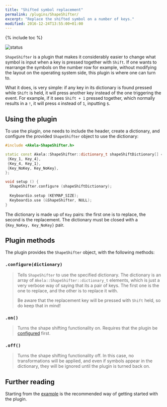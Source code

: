 ```yaml
---
title: "Shifted symbol replacement"
permalink: /plugins/ShapeShifter/
excerpt: "Replace the shifted symbol on a number of keys."
modified: 2016-12-24T13:55:00+01:00
---
```


{% include toc %}

![status](https://img.shields.io/badge/works-✔-black.png?style=flat&colorA=44cc11&colorB=494e52)

`ShapeShifter` is a plugin that makes it considerably easier to change what
symbol is input when a key is pressed together with `Shift`. If one wants to
rearrange the symbols on the number row for example, without modifying the
layout on the operating system side, this plugin is where one can turn to.

What it does, is very simple: if any key in its dictionary is found pressed
while `Shift` is held, it will press another key instead of the one triggering
the event. For example, if it sees `Shift + 1` pressed together, which normally
results in a `!`, it will press `4` instead of `1`, inputting `$`.

## Using the plugin

To use the plugin, one needs to include the header, create a dictionary, and
configure the provided `ShapeShifter` object to use the dictionary:

```c++
#include <Akela-ShapeShifter.h>

static const Akela::ShapeShifter::dictionary_t shapeShiftDictionary[] = {
 {Key_1, Key_4},
 {Key_4, Key_1},
 {Key_NoKey, Key_NoKey},
};

void setup () {
  ShapeShifter.configure (shapeShiftDictionary);
  
  Keyboardio.setup (KEYMAP_SIZE);
  Keyboardio.use (&ShapeShifter, NULL);
}
```

The dictionary is made up of `Key` pairs: the first one is to replace, the
second is the replacement. The dictionary must be closed with a `{Key_NoKey,
Key_NoKey}` pair.

## Plugin methods

The plugin provides the `ShapeShifter` object, with the following methods:

### `.configure(dictionary)`

> Tells `ShapeShifter` to use the specified dictionary. The dictionary is an
> array of `Akela::ShapeShifter::dictionary_t` elements, which is just a very
> verbose way of saying that its a pair of keys. The first one is the one to
> replace, and the other is to replace it with.
>
> Be aware that the replacement key will be pressed with `Shift` held, so do
> keep that in mind!

### `.on()`

> Turns the shape shifting functionality on. Requires that the plugin
> be [configured](#configuredictionary) first.

### `.off()`

> Turns the shape shifting functionality off. In this case, no transformations
> will be applied, and even if symbols appear in the dictionary, they will be
> ignored until the plugin is turned back on.

## Further reading

Starting from the [example][plugin:example] is the recommended way of getting
started with the plugin.

 [plugin:example]: https://github.com/algernon/Akela/blob/master/lib/Akela-ShapeShifter/examples/ShapeShifter/ShapeShifter.ino

